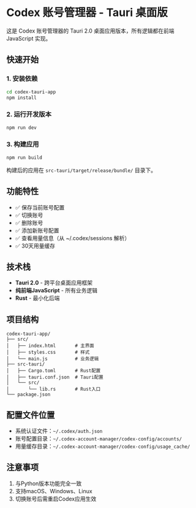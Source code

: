# Codex 账号管理器 - Tauri 桌面版

这是 Codex 账号管理器的 Tauri 2.0 桌面应用版本，所有逻辑都在前端 JavaScript 实现。

## 快速开始

### 1. 安装依赖

```bash
cd codex-tauri-app
npm install
```

### 2. 运行开发版本

```bash
npm run dev
```

### 3. 构建应用

```bash
npm run build
```

构建后的应用在 `src-tauri/target/release/bundle/` 目录下。

## 功能特性

- ✅ 保存当前账号配置
- ✅ 切换账号
- ✅ 删除账号
- ✅ 添加新账号配置
- ✅ 查看用量信息（从 ~/.codex/sessions 解析）
- ✅ 30天用量缓存

## 技术栈

- **Tauri 2.0** - 跨平台桌面应用框架
- **纯前端JavaScript** - 所有业务逻辑
- **Rust** - 最小化后端

## 项目结构

```
codex-tauri-app/
├── src/
│   ├── index.html       # 主界面
│   ├── styles.css       # 样式
│   └── main.js          # 业务逻辑
├── src-tauri/
│   ├── Cargo.toml       # Rust配置
│   ├── tauri.conf.json  # Tauri配置
│   └── src/
│       └── lib.rs       # Rust入口
└── package.json
```

## 配置文件位置

- 系统认证文件：`~/.codex/auth.json`
- 账号配置目录：`~/.codex-account-manager/codex-config/accounts/`
- 用量缓存目录：`~/.codex-account-manager/codex-config/usage_cache/`

## 注意事项

1. 与Python版本功能完全一致
2. 支持macOS、Windows、Linux
3. 切换账号后需重启Codex应用生效
